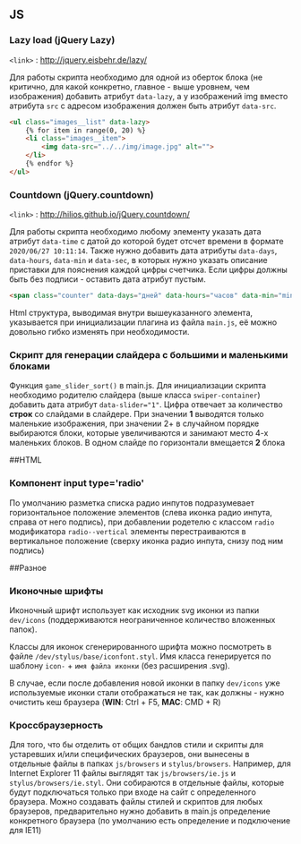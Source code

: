 ## JS

### Lazy load (jQuery Lazy)

`<link>` : <http://jquery.eisbehr.de/lazy/>

Для работы скрипта необходимо для одной из оберток блока (не критично, для какой конкретно, главное - выше уровнем, чем изображения) добавить атрибут `data-lazy`, а у изображений img вместо атрибута `src` с адресом изображения должен быть атрибут `data-src`.

```html
<ul class="images__list" data-lazy>
    {% for item in range(0, 20) %}
    <li class="images__item">
        <img data-src="../../img/image.jpg" alt="">
    </li>
    {% endfor %}
</ul>
```

### Countdown (jQuery.countdown)

`<link>` : <http://hilios.github.io/jQuery.countdown/>

Для работы скрипта необходимо любому элементу указать дата атрибут `data-time` с датой до которой будет отсчет времени в формате `2020/06/27 10:11:14`. Также нужно добавить дата атрибуты `data-days`, `data-hours`, `data-min` и `data-sec`, в которых нужно указать описание приставки для пояснения каждой цифры счетчика. Если цифры должны быть без подписи - оставить дата атрибут пустым.

```html
<span class="counter" data-days="дней" data-hours="часов" data-min="min." data-sec="сек." data-time="2020/06/27 10:11:14"></span>
```
Html структура, выводимая внутри вышеуказанного элемента, указывается при инициализации плагина из файла `main.js`, её можно довольно гибко изменять при необходимости.

### Скрипт для генерации слайдера с большими и маленькими блоками
Функция `game_slider_sort()` в main.js. Для инициализации скрипта необходимо родителю слайдера (выше класса `swiper-container`) добавить дата атрибут `data-slider="1"`. Цифра отвечает за количество **строк** со слайдами в слайдере. При значении **1** выводятся только маленькие изображения, при значении 2+ в случайном порядке выбираются блоки, которые увеличиваются и занимают место 4-х маленьких блоков. В одном слайде по горизонтали вмещается **2** блока

##HTML

### Компонент input type='radio'
По умолчанию разметка списка радио инпутов подразумевает горизонтальное положение элементов (слева иконка радио инпута, справа от него подпись), при добавлении родетелю с классом `radio` модификатора `radio--vertical`  элементы перестраиваются в вертикальное положение (сверху иконка радио инпута, снизу под ним подпись)


##Разное

### Иконочные шрифты
Иконочный шрифт использует как исходник svg иконки из папки `dev/icons` (поддерживаются неограниченное количество вложенных папок).

Классы для иконок сгенерированного шрифта можно посмотреть в файле  `/dev/stylus/base/iconfont.styl`. Имя класса генерируется по шаблону `icon-` + `имя файла иконки` (без расширения .svg).

В случае, если после добавления новой иконки в папку  `dev/icons` уже используемые иконки стали отображаться не так, как должны - нужно очистить кеш браузера (**WIN**: Ctrl + F5, **MAC**: CMD + R)


### Кроссбраузерность

Для того, что бы отделить от общих бандлов стили и скрипты для устаревших и/или специфических браузеров, они вынесены в отдельные файлы в папках `js/browsers` и `stylus/browsers`. Например, для Internet Explorer 11 файлы выглядят так `js/browsers/ie.js` и `stylus/browsers/ie.styl`. Они собираются в отдельные файлы, которые будут подключаться только при входе на сайт с определенного браузера. Можно создавать файлы стилей и скриптов для любых браузеров, предварительно нужно добавить в main.js определение конкретного браузера (по умолчанию есть определение и подключение для IE11)